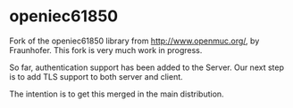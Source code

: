 openiec61850
============

Fork of the openiec61850 library from http://www.openmuc.org/, by Fraunhofer. This fork is very much work in progress.

So far, authentication support has been added to the Server. Our next step is to add TLS support to both server and client.

The intention is to get this merged in the main distribution.
